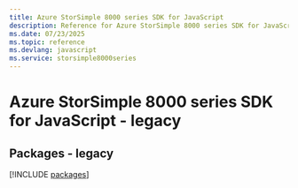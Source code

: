 ```yaml
---
title: Azure StorSimple 8000 series SDK for JavaScript
description: Reference for Azure StorSimple 8000 series SDK for JavaScript
ms.date: 07/23/2025
ms.topic: reference
ms.devlang: javascript
ms.service: storsimple8000series
---
```

# Azure StorSimple 8000 series SDK for JavaScript - legacy
## Packages - legacy
[!INCLUDE [packages](storsimple-8000-series-index.md)]